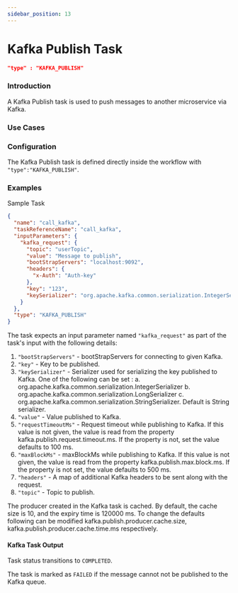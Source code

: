 ```yaml
---
sidebar_position: 13
---
```


# Kafka Publish Task

```json
"type" : "KAFKA_PUBLISH"
```

### Introduction

A Kafka Publish task is used to push messages to another microservice via Kafka.

### Use Cases

### Configuration

The Kafka Publish task is defined directly inside the workflow with
`"type":"KAFKA_PUBLISH"`.

### Examples

Sample Task

```json
{
  "name": "call_kafka",
  "taskReferenceName": "call_kafka",
  "inputParameters": {
    "kafka_request": {
      "topic": "userTopic",
      "value": "Message to publish",
      "bootStrapServers": "localhost:9092",
      "headers": {
        "x-Auth": "Auth-key"
      },
      "key": "123",
      "keySerializer": "org.apache.kafka.common.serialization.IntegerSerializer"
    }
  },
  "type": "KAFKA_PUBLISH"
}
```

The task expects an input parameter named `"kafka_request"` as part of the task's input with the following details:

1. `"bootStrapServers"` - bootStrapServers for connecting to given Kafka.
2. `"key"` - Key to be published.
3. `"keySerializer"` - Serializer used for serializing the key published to Kafka.
   One of the following can be set :
   a. org.apache.kafka.common.serialization.IntegerSerializer
   b. org.apache.kafka.common.serialization.LongSerializer
   c. org.apache.kafka.common.serialization.StringSerializer.
   Default is String serializer.
4. `"value"` - Value published to Kafka.
5. `"requestTimeoutMs"` - Request timeout while publishing to Kafka.
   If this value is not given, the value is read from the property
   kafka.publish.request.timeout.ms. If the property is not, set the value
   defaults to 100 ms.
6. `"maxBlockMs"` - maxBlockMs while publishing to Kafka. If this value is
   not given, the value is read from the property kafka.publish.max.block.ms.
   If the property is not set, the value defaults to 500 ms.
7. `"headers"` - A map of additional Kafka headers to be sent along with
   the request.
8. `"topic"` - Topic to publish.

The producer created in the Kafka task is cached. By default, the cache size is 10, and the expiry time is 120000 ms. To change the
defaults following can be modified
kafka.publish.producer.cache.size,
kafka.publish.producer.cache.time.ms respectively.

#### Kafka Task Output

Task status transitions to `COMPLETED`.

The task is marked as `FAILED` if the message cannot not be published to the Kafka queue.

